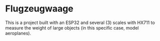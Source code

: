 # Flugzeugwaage
This is a project built with an ESP32 and several (3) scales with HX711 to measure the weight of large objects (in this specific case, model aeroplanes).

